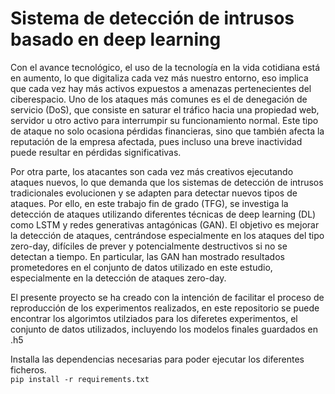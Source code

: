 # Sistema de detección de intrusos basado en deep learning

Con el avance tecnológico, el uso de la tecnología en la vida cotidiana está en aumento, lo que digitaliza cada vez más nuestro entorno, eso implica que cada vez hay más activos expuestos a amenazas pertenecientes del ciberespacio. Uno de los ataques más comunes es el de denegación de servicio (DoS), que consiste en saturar el tráfico hacia una propiedad web, servidor u otro activo para interrumpir su funcionamiento normal. Este tipo de ataque no solo ocasiona pérdidas financieras, sino que también afecta la reputación de la empresa afectada, pues incluso una breve inactividad puede resultar en pérdidas significativas.

Por otra parte, los atacantes son cada vez más creativos ejecutando ataques nuevos, lo que demanda que los sistemas de detección de intrusos tradicionales evolucionen y se adapten para detectar nuevos tipos de ataques. Por ello, en este trabajo fin de grado (TFG), se investiga la detección de ataques utilizando diferentes técnicas de deep learning (DL) como LSTM y redes generativas antagónicas (GAN). El objetivo es mejorar la detección de ataques, centrándose especialmente en los ataques del tipo zero-day, difíciles de prever y potencialmente destructivos si no se detectan a tiempo. En particular, las GAN han mostrado resultados prometedores en el conjunto de datos utilizado en este estudio, especialmente en la detección de ataques zero-day.

El presente proyecto se ha creado con la intención de facilitar el proceso de reproducción de los experimentos realizados, en este repositorio se puede encontrar los algorimtos utilziados para los diferetes experimentos, el conjunto de datos utilizados, incluyendo los modelos finales guardados en .h5 <br />

Installa las dependencias necesarias para poder ejecutar los diferentes ficheros. <br />
```pip install -r requirements.txt```

